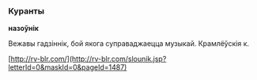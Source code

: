 ### Куранты
**назоўнік**

Вежавы гадзіннік, бой якога суправаджаецца музыкай. Крамлёўскія к.

<a rel="author">[http://rv-blr.com/](http://rv-blr.com/slounik.jsp?letterId=0&maskId=0&pageId=1487)</a>

